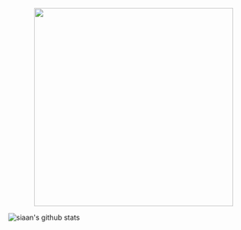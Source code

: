 <p align="center">
  <img src="https://i.imgur.com/CoBEOX3.png" width=400 style="display: block; margin: 0 auto"/>
</p>


![siaan's github stats](https://github-readme-stats.vercel.app/api?username=siaandev&show_icons=true)

